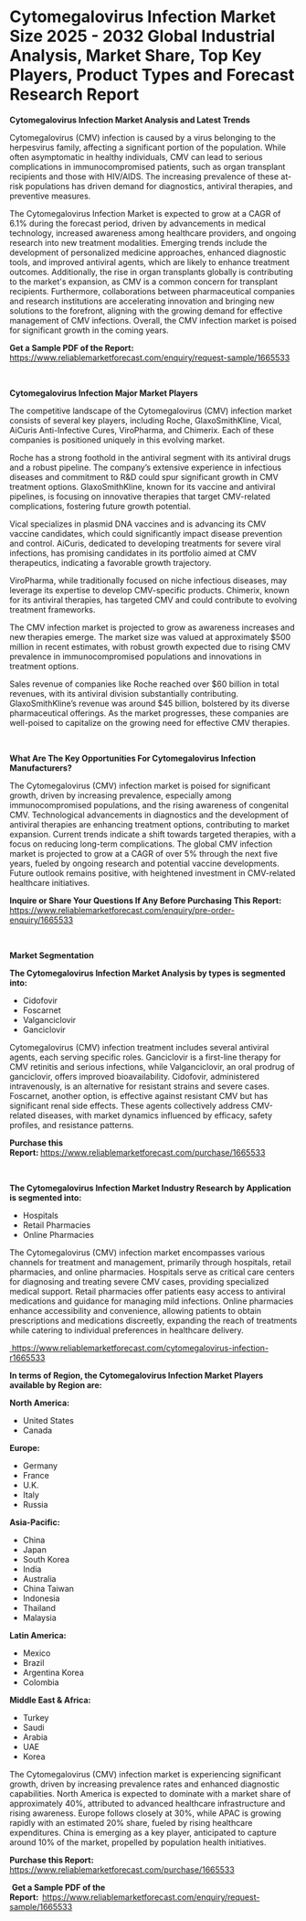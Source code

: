 <p><h1>Cytomegalovirus Infection Market Size 2025 - 2032 Global Industrial Analysis, Market Share, Top Key Players, Product Types and Forecast Research Report</h1></p><p><strong>Cytomegalovirus Infection Market Analysis and Latest Trends</strong></p>
<p><p>Cytomegalovirus (CMV) infection is caused by a virus belonging to the herpesvirus family, affecting a significant portion of the population. While often asymptomatic in healthy individuals, CMV can lead to serious complications in immunocompromised patients, such as organ transplant recipients and those with HIV/AIDS. The increasing prevalence of these at-risk populations has driven demand for diagnostics, antiviral therapies, and preventive measures.</p><p>The Cytomegalovirus Infection Market is expected to grow at a CAGR of 6.1% during the forecast period, driven by advancements in medical technology, increased awareness among healthcare providers, and ongoing research into new treatment modalities. Emerging trends include the development of personalized medicine approaches, enhanced diagnostic tools, and improved antiviral agents, which are likely to enhance treatment outcomes. Additionally, the rise in organ transplants globally is contributing to the market's expansion, as CMV is a common concern for transplant recipients. Furthermore, collaborations between pharmaceutical companies and research institutions are accelerating innovation and bringing new solutions to the forefront, aligning with the growing demand for effective management of CMV infections. Overall, the CMV infection market is poised for significant growth in the coming years.</p></p>
<p><strong>Get a Sample PDF of the Report:&nbsp;</strong> <a href="https://www.reliablemarketforecast.com/enquiry/request-sample/1665533?utm_campaign=3508&utm_medium=2&utm_source=Github&utm_content=ia&utm_term=12042025&utm_id=cytomegalovirus-infection">https://www.reliablemarketforecast.com/enquiry/request-sample/1665533</a></p>
<p>&nbsp;</p>
<p><strong>Cytomegalovirus Infection Major Market Players</strong></p>
<p><p>The competitive landscape of the Cytomegalovirus (CMV) infection market consists of several key players, including Roche, GlaxoSmithKline, Vical, AiCuris Anti-Infective Cures, ViroPharma, and Chimerix. Each of these companies is positioned uniquely in this evolving market.</p><p>Roche has a strong foothold in the antiviral segment with its antiviral drugs and a robust pipeline. The company’s extensive experience in infectious diseases and commitment to R&D could spur significant growth in CMV treatment options. GlaxoSmithKline, known for its vaccine and antiviral pipelines, is focusing on innovative therapies that target CMV-related complications, fostering future growth potential.</p><p>Vical specializes in plasmid DNA vaccines and is advancing its CMV vaccine candidates, which could significantly impact disease prevention and control. AiCuris, dedicated to developing treatments for severe viral infections, has promising candidates in its portfolio aimed at CMV therapeutics, indicating a favorable growth trajectory.</p><p>ViroPharma, while traditionally focused on niche infectious diseases, may leverage its expertise to develop CMV-specific products. Chimerix, known for its antiviral therapies, has targeted CMV and could contribute to evolving treatment frameworks.</p><p>The CMV infection market is projected to grow as awareness increases and new therapies emerge. The market size was valued at approximately $500 million in recent estimates, with robust growth expected due to rising CMV prevalence in immunocompromised populations and innovations in treatment options. </p><p>Sales revenue of companies like Roche reached over $60 billion in total revenues, with its antiviral division substantially contributing. GlaxoSmithKline’s revenue was around $45 billion, bolstered by its diverse pharmaceutical offerings. As the market progresses, these companies are well-poised to capitalize on the growing need for effective CMV therapies.</p></p>
<p>&nbsp;</p>
<p><strong>What Are The Key Opportunities For Cytomegalovirus Infection Manufacturers?</strong></p>
<p><p>The Cytomegalovirus (CMV) infection market is poised for significant growth, driven by increasing prevalence, especially among immunocompromised populations, and the rising awareness of congenital CMV. Technological advancements in diagnostics and the development of antiviral therapies are enhancing treatment options, contributing to market expansion. Current trends indicate a shift towards targeted therapies, with a focus on reducing long-term complications. The global CMV infection market is projected to grow at a CAGR of over 5% through the next five years, fueled by ongoing research and potential vaccine developments. Future outlook remains positive, with heightened investment in CMV-related healthcare initiatives.</p></p>
<p><strong>Inquire or Share Your Questions If Any Before Purchasing This Report:</strong> <a href="https://www.reliablemarketforecast.com/enquiry/pre-order-enquiry/1665533?utm_campaign=3508&utm_medium=2&utm_source=Github&utm_content=ia&utm_term=12042025&utm_id=cytomegalovirus-infection">https://www.reliablemarketforecast.com/enquiry/pre-order-enquiry/1665533</a></p>
<p>&nbsp;</p>
<p><strong>Market Segmentation</strong></p>
<p><strong>The Cytomegalovirus Infection Market Analysis by types is segmented into:</strong></p>
<p><ul><li>Cidofovir</li><li>Foscarnet</li><li>Valganciclovir</li><li>Ganciclovir</li></ul></p>
<p><p>Cytomegalovirus (CMV) infection treatment includes several antiviral agents, each serving specific roles. Ganciclovir is a first-line therapy for CMV retinitis and serious infections, while Valganciclovir, an oral prodrug of ganciclovir, offers improved bioavailability. Cidofovir, administered intravenously, is an alternative for resistant strains and severe cases. Foscarnet, another option, is effective against resistant CMV but has significant renal side effects. These agents collectively address CMV-related diseases, with market dynamics influenced by efficacy, safety profiles, and resistance patterns.</p></p>
<p><strong>Purchase this Report:&nbsp;</strong><a href="https://www.reliablemarketforecast.com/purchase/1665533?utm_campaign=3508&utm_medium=2&utm_source=Github&utm_content=ia&utm_term=12042025&utm_id=cytomegalovirus-infection">https://www.reliablemarketforecast.com/purchase/1665533</a></p>
<p>&nbsp;</p>
<p><strong>The Cytomegalovirus Infection Market Industry Research by Application is segmented into:</strong></p>
<p><ul><li>Hospitals</li><li>Retail Pharmacies</li><li>Online Pharmacies</li></ul></p>
<p><p>The Cytomegalovirus (CMV) infection market encompasses various channels for treatment and management, primarily through hospitals, retail pharmacies, and online pharmacies. Hospitals serve as critical care centers for diagnosing and treating severe CMV cases, providing specialized medical support. Retail pharmacies offer patients easy access to antiviral medications and guidance for managing mild infections. Online pharmacies enhance accessibility and convenience, allowing patients to obtain prescriptions and medications discreetly, expanding the reach of treatments while catering to individual preferences in healthcare delivery.</p></p>
<p><a href="https://www.reliablemarketforecast.com/cytomegalovirus-infection-r1665533?utm_campaign=3508&utm_medium=2&utm_source=Github&utm_content=ia&utm_term=12042025&utm_id=cytomegalovirus-infection">&nbsp;https://www.reliablemarketforecast.com/cytomegalovirus-infection-r1665533</a></p>
<p><strong>In terms of Region, the Cytomegalovirus Infection Market Players available by Region are:</strong></p>
<p>
    <p> <strong> North America: </strong>
        <ul>
            <li>United States</li>
            <li>Canada</li>
        </ul>
        </p> 
    <p> <strong> Europe: </strong>
        <ul>
            <li>Germany</li>
            <li>France</li>
            <li>U.K.</li>
            <li>Italy</li>
            <li>Russia</li>
        </ul>
        </p> 
    <p> <strong> Asia-Pacific: </strong>
        <ul>
            <li>China</li>
            <li>Japan</li>
            <li>South Korea</li>
            <li>India</li>
            <li>Australia</li>
            <li>China Taiwan</li>
            <li>Indonesia</li>
            <li>Thailand</li>
            <li>Malaysia</li>
        </ul>
        </p> 
    <p> <strong> Latin America: </strong>
        <ul>
            <li>Mexico</li>
            <li>Brazil</li>
            <li>Argentina Korea</li>
            <li>Colombia</li>
        </ul>
        </p> 
    <p> <strong> Middle East & Africa: </strong>
        <ul>
            <li>Turkey</li>
            <li>Saudi</li>
            <li>Arabia</li>
            <li>UAE</li>
            <li>Korea</li>
        </ul>
    </p>
    </p>
<p><p>The Cytomegalovirus (CMV) infection market is experiencing significant growth, driven by increasing prevalence rates and enhanced diagnostic capabilities. North America is expected to dominate with a market share of approximately 40%, attributed to advanced healthcare infrastructure and rising awareness. Europe follows closely at 30%, while APAC is growing rapidly with an estimated 20% share, fueled by rising healthcare expenditures. China is emerging as a key player, anticipated to capture around 10% of the market, propelled by population health initiatives.</p></p>
<p><strong>Purchase this Report: </strong><a href="https://www.reliablemarketforecast.com/purchase/1665533?utm_campaign=3508&utm_medium=2&utm_source=Github&utm_content=ia&utm_term=12042025&utm_id=cytomegalovirus-infection">https://www.reliablemarketforecast.com/purchase/1665533</a></p>
<p>&nbsp;<strong>Get a Sample PDF of the Report:&nbsp;&nbsp;</strong><a href="https://www.reliablemarketforecast.com/enquiry/request-sample/1665533?utm_campaign=3508&utm_medium=2&utm_source=Github&utm_content=ia&utm_term=12042025&utm_id=cytomegalovirus-infection">https://www.reliablemarketforecast.com/enquiry/request-sample/1665533</a></p>
<p><strong></strong></p>
<p><p></p><p></p><p></p></p>